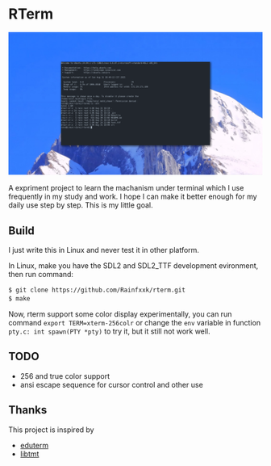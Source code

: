 # RTerm

![example.png](https://github.com/Rainfxxk/rterm/blob/main/img/example.png?raw=true)

A expriment project to learn the machanism under terminal which I use frequently in my study and work. I hope I can make it better enough for my daily use step by step. This is my little goal.

## Build

I just write this in Linux and never test it in other platform.

In Linux, make you have the SDL2 and SDL2_TTF development evironment, then run command:

```sh
$ git clone https://github.com/Rainfxxk/rterm.git
$ make
```

Now, rterm support some color display experimentally, you can run command `export TERM=xterm-256colr` or change the `env` variable in function `pty.c: int spawn(PTY *pty)` to try it, but it still not work well.

## TODO

- 256 and true color support
- ansi escape sequence for cursor control and other use

## Thanks

This project is inspired by 

- [eduterm](https://www.uninformativ.de/git/eduterm)
- [libtmt](https://github.com/hardentoo/libtmt)
